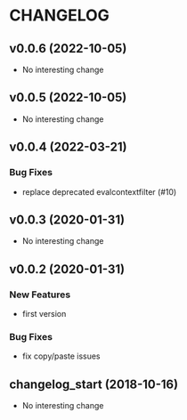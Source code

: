 # CHANGELOG

## v0.0.6 (2022-10-05)

- No interesting change

## v0.0.5 (2022-10-05)

- No interesting change

## v0.0.4 (2022-03-21)

### Bug Fixes

- replace deprecated evalcontextfilter (#10)

## v0.0.3 (2020-01-31)

- No interesting change

## v0.0.2 (2020-01-31)

### New Features

- first version

### Bug Fixes

- fix copy/paste issues

## changelog_start (2018-10-16)

- No interesting change


